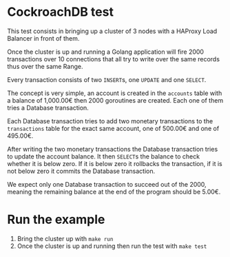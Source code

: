 # CockroachDB test

This test consists in bringing up a cluster of 3 nodes with a HAProxy Load Balancer in front of them.

Once the cluster is up and running a Golang application will fire 2000 transactions over 10 connections that all try
to write over the same records thus over the same Range.

Every transaction consists of two `INSERT`s, one `UPDATE` and one `SELECT`.

The concept is very simple, an account is created in the `accounts` table with a balance of 1,000.00€ then 2000
goroutines are created. Each one of them tries a Database transaction. 

Each Database transaction tries to add two monetary transactions to the `transactions` table for the exact same account, 
one of 500.00€ and one of 495.00€.  

After writing the two monetary transactions the Database transaction tries to update the account balance. 
It then `SELECT`s the balance to check whether it is below zero. 
If it is below zero it rollbacks the transaction, if it is not below zero it commits the Database transaction.

We expect only one Database transaction to succeed out of the 2000, meaning the remaining balance at the end of the
program should be 5.00€.

# Run the example

1. Bring the cluster up with `make run`
2. Once the cluster is up and running then run the test with `make test` 

